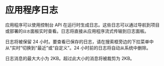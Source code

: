 # 应用程序日志

应用程序可以使用控制台 API
在运行时生成日志。这些日志可以通过导航到项目或部署的`日志`面板实时查看。日志将直接从应用程序流式传输到日志面板。

日志将被保留 24
小时。要查看已保存的日志，请在搜索框旁边的下拉菜单中从“实时”切换到“最近”或“自定义”。24
小时前的日志将自动从系统中删除。

日志消息的最大大小为 2KB。超过此大小的消息将被裁剪为 2KB。
